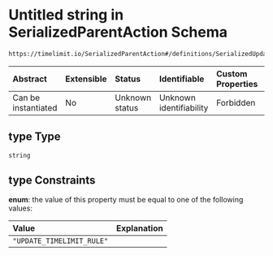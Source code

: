 # Untitled string in SerializedParentAction Schema

```txt
https://timelimit.io/SerializedParentAction#/definitions/SerializedUpdateTimelimitRuleAction/properties/type
```



| Abstract            | Extensible | Status         | Identifiable            | Custom Properties | Additional Properties | Access Restrictions | Defined In                                                                                        |
| :------------------ | :--------- | :------------- | :---------------------- | :---------------- | :-------------------- | :------------------ | :------------------------------------------------------------------------------------------------ |
| Can be instantiated | No         | Unknown status | Unknown identifiability | Forbidden         | Allowed               | none                | [SerializedParentAction.schema.json\*](SerializedParentAction.schema.json "open original schema") |

## type Type

`string`

## type Constraints

**enum**: the value of this property must be equal to one of the following values:

| Value                     | Explanation |
| :------------------------ | :---------- |
| `"UPDATE_TIMELIMIT_RULE"` |             |
